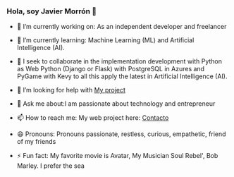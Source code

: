 ### Hola, soy Javier Morrón 👋


- 🔭 I’m currently working on: As an independent developer and freelancer
 
- 🌱 I’m currently learning: Machine Learning (ML) and Artificial Intelligence (AI).

- 👯 I seek to collaborate in the implementation development with Python as Web Python (Django or Flask) with PostgreSQL in Azures and PyGame with Kevy to all this apply      the latest in Artificial Intelligence (AI).

- 🤔 I’m looking for help with [My project](https://moneytoday.es)

- 💬 Ask me about:I am passionate about technology and entrepreneur

- 📫 How to reach me: My web project here: [Contacto](https://moneytoday.es/contacto)

- 😄 Pronouns: Pronouns passionate, restless, curious, empathetic, friend of my friends

- ⚡ Fun fact: My favorite movie is Avatar, My Musician Soul Rebel', Bob Marley. I prefer the sea

